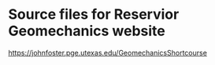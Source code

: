 # Source files for Reservior Geomechanics website

https://johnfoster.pge.utexas.edu/GeomechanicsShortcourse
